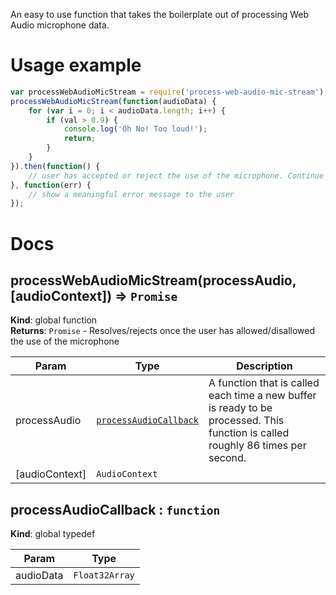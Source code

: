 An easy to use function that takes the boilerplate out of processing Web Audio microphone data.

# Usage example
```javascript
var processWebAudioMicStream = require('process-web-audio-mic-stream');
processWebAudioMicStream(function(audioData) {
    for (var i = 0; i < audioData.length; i++) {
        if (val > 0.9) {
            console.log('Oh No! Too loud!');
            return;
        }
    }
}).then(function() {
    // user has accepted or reject the use of the microphone. Continue app code here.
}, function(err) {
    // show a meaningful error message to the user
});
```

# Docs
<a name="processWebAudioMicStream"></a>
## processWebAudioMicStream(processAudio, [audioContext]) ⇒ <code>Promise</code>
**Kind**: global function  
**Returns**: <code>Promise</code> - Resolves/rejects once the user has allowed/disallowed the use of the microphone  

| Param | Type | Description |
| --- | --- | --- |
| processAudio | <code>[processAudioCallback](#processAudioCallback)</code> | A function that is called each time a new buffer is ready to be processed.     This function is called roughly 86 times per second. |
| [audioContext] | <code>AudioContext</code> |  |

<a name="processAudioCallback"></a>
## processAudioCallback : <code>function</code>
**Kind**: global typedef  

| Param | Type |
| --- | --- |
| audioData | <code>Float32Array</code> | 

